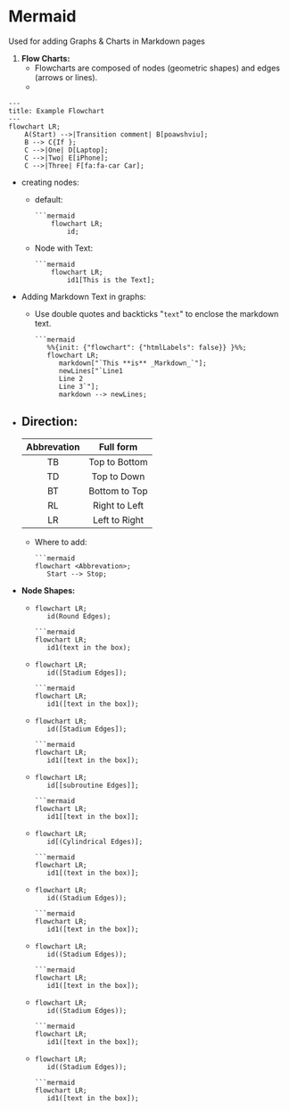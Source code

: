 # Mermaid
Used for adding Graphs & Charts in Markdown pages

1. __Flow Charts:__
   - Flowcharts are composed of nodes (geometric shapes) and edges (arrows or lines).
   - 
```mermaid
---
title: Example Flowchart
---
flowchart LR;
    A(Start) -->|Transition comment| B[poawshviu];
    B --> C{If };
    C -->|One| D[Laptop];
    C -->|Two| E[iPhone];
    C -->|Three| F[fa:fa-car Car];
```
   - creating nodes:
     - default:
       ```
       ```mermaid
           flowchart LR;
               id;
       ```
     - Node with Text:
       ```
       ```mermaid
           flowchart LR;
               id1[This is the Text];
       ```

   - Adding Markdown Text in graphs:
     - Use double quotes and backticks "` text `" to enclose the markdown text.
       ```
       ```mermaid
          %%{init: {"flowchart": {"htmlLabels": false}} }%%;
          flowchart LR;
             markdown["`This **is** _Markdown_`"];
             newLines["`Line1
             Line 2
             Line 3`"];
             markdown --> newLines;
       ```
   - __Direction:__
     -
     | Abbrevation | Full form     |
     |:-----------:|:-------------:|
     | TB          | Top to Bottom |
     | TD          | Top to Down   |
     | BT          | Bottom to Top |
     | RL          | Right to Left |
     | LR          | Left to Right |

     - Where to add:
       ```
       ```mermaid
       flowchart <Abbrevation>;
          Start --> Stop;
       ```
   - __Node Shapes:__
     - ```mermaid
       flowchart LR;
          id(Round Edges);
       ```
       ```
       ```mermaid
       flowchart LR;
          id1(text in the box);
       ```
     - ```mermaid
       flowchart LR;
          id([Stadium Edges]);
       ```
       ```
       ```mermaid
       flowchart LR;
          id1([text in the box]);
       ```
     - ```mermaid
       flowchart LR;
          id([Stadium Edges]);
       ```
       ```
       ```mermaid
       flowchart LR;
          id1([text in the box]);
       ```
     - ```mermaid
       flowchart LR;
          id[[subroutine Edges]];
       ```
       ```
       ```mermaid
       flowchart LR;
          id1[[text in the box]];
       ```
     - ```mermaid
       flowchart LR;
          id[(Cylindrical Edges)];
       ```
       ```
       ```mermaid
       flowchart LR;
          id1[(text in the box)];
       ```
     - ```mermaid
       flowchart LR;
          id((Stadium Edges));
       ```
       ```
       ```mermaid
       flowchart LR;
          id1([text in the box]);
       ```

     - ```mermaid
       flowchart LR;
          id((Stadium Edges));
       ```
       ```
       ```mermaid
       flowchart LR;
          id1([text in the box]);
       ```

     - ```mermaid
       flowchart LR;
          id((Stadium Edges));
       ```
       ```
       ```mermaid
       flowchart LR;
          id1([text in the box]);
       ```

     - ```mermaid
       flowchart LR;
          id((Stadium Edges));
       ```
       ```
       ```mermaid
       flowchart LR;
          id1([text in the box]);
       ```
